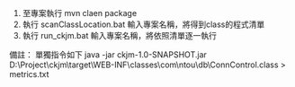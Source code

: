 1. 至專案執行 mvn claen package
2. 執行 scanClassLocation.bat 輸入專案名稱，將得到class的程式清單
3. 執行 run_ckjm.bat 輸入專案名稱，將依照清單逐一執行

備註：
單獨指令如下
java -jar ckjm-1.0-SNAPSHOT.jar D:\Project\ckjm\target\WEB-INF\classes\com\ntou\db\ConnControl.class > metrics.txt